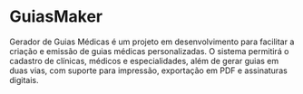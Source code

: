 # GuiasMaker
Gerador de Guias Médicas é um projeto em desenvolvimento para facilitar a criação e emissão de guias médicas personalizadas. O sistema permitirá o cadastro de clínicas, médicos e especialidades, além de gerar guias em duas vias, com suporte para impressão, exportação em PDF e assinaturas digitais.

